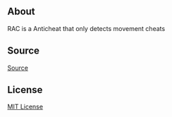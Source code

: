 ## About
RAC is a Anticheat that only detects movement cheats

## Source
[Source](https://github.com/ReaperLab/RAC/tree/main/src/main/java/mc/reaperlab/rac)

## License
[MIT License](./LICENSE.md)
